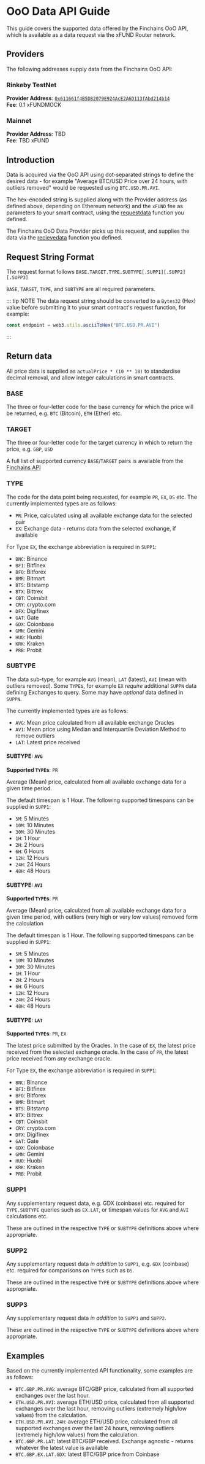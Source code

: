 # OoO Data API Guide

This guide covers the supported data offered by the Finchains OoO API, which is available
as a data request via the xFUND Router network.

## Providers

The following addresses supply data from the Finchains OoO API:

### Rinkeby TestNet

**Provider Address**: [`0x611661f4B5D82079E924AcE2A6D113fAbd214b14`](https://rinkeby.etherscan.io/address/0x611661f4B5D82079E924AcE2A6D113fAbd214b14)  
**Fee**: 0.1 xFUNDMOCK

### Mainnet

**Provider Address**: TBD  
**Fee**: TBD xFUND

## Introduction

Data is acquired via the OoO API using dot-separated strings to define the desired data - for example
"Average BTC/USD Price over 24 hours, with outliers removed" would be requested using
`BTC.USD.PR.AVI`. 

The hex-encoded string is supplied along with the Provider address (as defined above,
depending on Ethereum network) and the `xFUND` fee as parameters to your smart contract, 
using the [requestdata](implementation.md#_3-1-requestdata) function you defined.

The Finchains OoO Data Provider picks up this request, and supplies the data via the 
[recievedata](implementation.md#_3-2-recievedata) function you defined.

## Request String Format

The request format follows `BASE.TARGET.TYPE.SUBTYPE[.SUPP1][.SUPP2][.SUPP3]`

`BASE`, `TARGET`, `TYPE`, and `SUBTYPE` are all required parameters.

::: tip NOTE
The data request string should be converted to a `Bytes32` (Hex) value before submitting it to
your smart contract's request function, for example:

```javascript
const endpoint = web3.utils.asciiToHex("BTC.USD.PR.AVI")
```
:::

## Return data

All price data is supplied as `actualPrice * (10 ** 18)` to standardise decimal removal, and
allow integer calculations in smart contracts.

### BASE

The three or four-letter code for the base currency for which the price will be returned, 
e.g. `BTC` (Bitcoin), `ETH` (Ether) etc.

### TARGET

The three or four-letter code for the target currency in which to return the 
price, e.g. `GBP`, `USD`

A full list of supported currency `BASE`/`TARGET` pairs is available from
the [Finchains API](https://crypto.finchains.io/api/pairs)

### TYPE

The code for the data point being requested, for example `PR`, `EX`, `DS` etc.
The currently implemented types are as follows:

- `PR`: Price, calculated using all available exchange data for the selected pair
- `EX`: Exchange data - returns data from the selected exchange, if available

For Type `EX`, the exchange abbreviation is required in `SUPP1`:

- `BNC`: Binance
- `BFI`: Bitfinex
- `BFO`: Bitforex
- `BMR`: Bitmart
- `BTS`: Bitstamp
- `BTX`: Bittrex
- `CBT`: Coinsbit
- `CRY`: crypto.com
- `DFX`: Digifinex
- `GAT`: Gate
- `GDX`: Coionbase
- `GMN`: Gemini
- `HUO`: Huobi
- `KRK`: Kraken
- `PRB`: Probit

### SUBTYPE

The data sub-type, for example `AVG` (mean), `LAT` (latest), `AVI` (mean with outliers
removed). Some `TYPE`s, for example `EX` _require_ additional 
`SUPPN` data defining Exchanges to query. Some may have _optional_ data defined in `SUPPN`.

The currently implemented types are as follows:

- `AVG`: Mean price calculated from all available exchange Oracles
- `AVI`: Mean price using Median and Interquartile Deviation Method to remove outliers
- `LAT`: Latest price received

#### SUBTYPE: `AVG`

**Supported `TYPE`s**: `PR`

Average (Mean) price, calculated from all available exchange data for a given time
period. 

The default timespan is 1 Hour. The following supported timespans can be supplied
in `SUPP1`:

- `5M`: 5 Minutes
- `10M`: 10 Minutes
- `30M`: 30 Minutes
- `1H`: 1 Hour
- `2H`: 2 Hours
- `6H`: 6 Hours
- `12H`: 12 Hours
- `24H`: 24 Hours
- `48H`: 48 Hours

#### SUBTYPE: `AVI`

**Supported `TYPE`s**: `PR`

Average (Mean) price, calculated from all available exchange data for a given time
period, with outliers (very high or very low values) removed form the calculation

The default timespan is 1 Hour. The following supported timespans can be supplied 
in `SUPP1`:

- `5M`: 5 Minutes
- `10M`: 10 Minutes
- `30M`: 30 Minutes
- `1H`: 1 Hour
- `2H`: 2 Hours
- `6H`: 6 Hours
- `12H`: 12 Hours
- `24H`: 24 Hours
- `48H`: 48 Hours

#### SUBTYPE: `LAT`

**Supported `TYPE`s**: `PR`, `EX`

The latest price submitted by the Oracles. In the case of `EX`, the latest price
received from the selected exchange oracle. In the case of `PR`, the latest price received
from _any_ exchange oracle.

For Type `EX`, the exchange abbreviation is required in `SUPP1`:

- `BNC`: Binance
- `BFI`: Bitfinex
- `BFO`: Bitforex
- `BMR`: Bitmart
- `BTS`: Bitstamp
- `BTX`: Bittrex
- `CBT`: Coinsbit
- `CRY`: crypto.com
- `DFX`: Digifinex
- `GAT`: Gate
- `GDX`: Coionbase
- `GMN`: Gemini
- `HUO`: Huobi
- `KRK`: Kraken
- `PRB`: Probit

### SUPP1

Any supplementary request data, e.g. GDX (coinbase) etc. required for `TYPE.SUBTYPE` queries such as `EX.LAT`,
or timespan values for `AVG` and `AVI` calculations etc.

These are outlined in the respective `TYPE` or `SUBTYPE` definitions above where appropriate.

### SUPP2

Any supplementary request data _in addition_ to `SUPP1`, e.g. `GDX` (coinbase) etc. required
for comparisons on `TYPE`s such as `DS`.

These are outlined in the respective `TYPE` or `SUBTYPE` definitions above where appropriate.

### SUPP3

Any supplementary request data _in addition_ to `SUPP1` and `SUPP2`.

These are outlined in the respective `TYPE` or `SUBTYPE` definitions above where appropriate.

## Examples

Based on the currently implemented API functionality, some examples are as follows:

- `BTC.GBP.PR.AVG`: average BTC/GBP price, calculated from all supported exchanges over 
  the last hour.
- `ETH.USD.PR.AVI`: average ETH/USD price, calculated from all supported exchanges 
  over the last hour, removing outliers (extremely high/low values) from the calculation.
- `ETH.USD.PR.AVI.24H`: average ETH/USD price, calculated from all supported exchanges
  over the last 24 hours, removing outliers (extremely high/low values) from the calculation.
- `BTC.GBP.PR.LAT`: latest BTC/GBP received. Exchange agnostic - returns whatever the latest
  value is available
- `BTC.GBP.EX.LAT.GDX`: latest BTC/GBP price from Coinbase
  